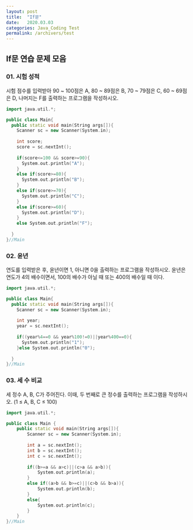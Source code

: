 ```yaml
---
layout: post
title:  "If문"
date:   2020.03.03
categories: Java_Coding Test
permalink: /archivers/test
---
```

## If문 연습 문제 모음

### 01. 시험 성적
시험 점수를 입력받아 90 ~ 100점은 A, 80 ~ 89점은 B, 70 ~ 79점은 C, 60 ~ 69점은 D, 나머지는 F를 출력하는 프로그램을 작성하시오.

~~~cpp
import java.util.*;

public class Main{
  public static void main(String args[]){
    Scanner sc = new Scanner(System.in);
    
    int score;
    score = sc.nextInt();
    
    if(score<=100 && score>=90){
      System.out.println("A");
    }
    else if(score>=80){
      System.out.println("B");
    }
    else if(score>=70){
      System.out.println("C");
    }
    else if(score>=60){
      System.out.println("D");
    }
    else System.out.println("F");
    
  }
}//Main
~~~

### 02. 윤년
연도를 입력받은 후, 윤년이면 1, 아니면 0을 출력하는 프로그램을 작성하시오.
윤년은 연도가 4의 배수이면서, 100의 배수가 아닐 때 또는 400의 배수일 때 이다.

~~~cpp
import java.util.*;

public class Main{
  public static void main(String args[]){
    Scanner sc = new Scanner(System.in);
    
    int year;
    year = sc.nextInt();
    
    if((year%4==0 && year%100!=0)||year%400==0){
      System.out.println("1");
    }else System.out.println("0");
  
  }
}//Main
~~~

### 03. 세 수 비교
세 정수 A, B, C가 주어진다. 이때, 두 번째로 큰 정수를 출력하는 프로그램을 작성하시오. (1 ≤ A, B, C ≤ 100)

~~~cpp
import java.util.*;

public class Main {
    public static void main(String args[]){
        Scanner sc = new Scanner(System.in);
        
        int a = sc.nextInt();
        int b = sc.nextInt();
        int c = sc.nextInt();
        
        if((b>=a && a>c)||(c>a && a>b)){
            System.out.println(a);
        }
        else if((a>b && b>=c)||(c>b && b>a)){
            System.out.println(b);
        }
        else{
            System.out.println(c);
        }
    }
}//Main
~~~
